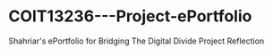 # COIT13236---Project-ePortfolio
Shahriar's ePortfolio for Bridging The Digital Divide Project Reflection
